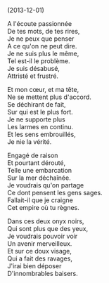 (2013-12-01)

A l'écoute passionnée  
De tes mots, de tes rires,  
Je ne peux que penser  
A ce qu'on ne peut dire.  
Je ne suis plus le même,  
Tel est-il le problème.  
Je suis désabusé,  
Attristé et frustré.

Et mon cœur, et ma tête,  
Ne se mettent plus d'accord.  
Se déchirant de fait,  
Sur qui est le plus fort.  
Je ne supporte plus  
Les larmes en continu.  
Et les sens embrouillés,  
Je nie la vérité.

Engagé de raison  
Et pourtant dérouté,  
Telle une embarcation  
Sur la mer déchaînée.  
Je voudrais qu'on partage  
Ce dont pensent les gens sages.  
Fallait-il que je craigne  
Cet empire où tu règnes.

Dans ces deux onyx noirs,  
Qui sont plus que des yeux,  
Je voudrais pouvoir voir  
Un avenir merveilleux.  
Et sur ce doux visage,  
Qui a fait des ravages,  
J'irai bien déposer  
D'innombrables baisers.
